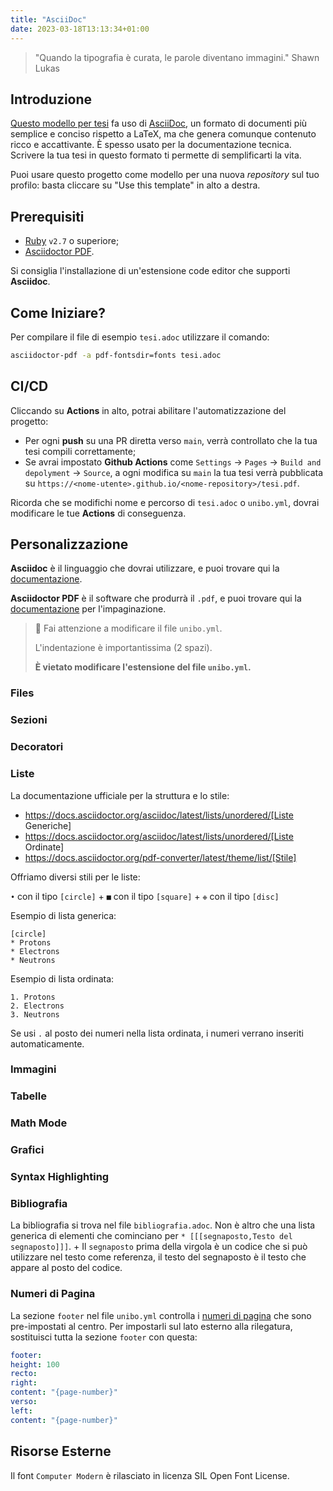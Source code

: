 ```yaml
---
title: "AsciiDoc"
date: 2023-03-18T13:13:34+01:00
---
```


> "Quando la tipografia è curata, le parole diventano immagini."
> Shawn Lukas

## Introduzione

[Questo modello per tesi](https://github.com/cartabinaria/asciidoc-thesis) fa uso di
[AsciiDoc](https://asciidoc.org), un formato di documenti più semplice e conciso
rispetto a LaTeX, ma che genera comunque contenuto ricco e accattivante. È
spesso usato per la documentazione tecnica. Scrivere la tua tesi in questo
formato ti permette di semplificarti la vita.

Puoi usare questo progetto come modello per una nuova _repository_ sul tuo
profilo: basta cliccare su "Use this template" in alto a destra.

## Prerequisiti

- [Ruby](https://www.ruby-lang.org/en/) `v2.7` o superiore;
- [Asciidoctor
  PDF](https://docs.asciidoctor.org/pdf-converter/latest/install/).

Si consiglia l'installazione di un'estensione code editor che supporti
**Asciidoc**.

## Come Iniziare?

Per compilare il file di esempio `tesi.adoc` utilizzare il comando:

```bash
asciidoctor-pdf -a pdf-fontsdir=fonts tesi.adoc
```

## CI/CD

Cliccando su **Actions** in alto, potrai abilitare l'automatizzazione del
progetto:

- Per ogni **push** su una PR diretta verso `main`, verrà controllato
  che la tua tesi compili correttamente;
- Se avrai impostato **Github Actions** come
  `Settings` → `Pages` → `Build and depolyment` → `Source`, a ogni modifica su
  `main` la tua tesi verrà pubblicata su
  `https://<nome-utente>.github.io/<nome-repository>/tesi.pdf`.

Ricorda che se modifichi nome e percorso di `tesi.adoc` o `unibo.yml`, dovrai
modificare le tue **Actions** di conseguenza.

## Personalizzazione

**Asciidoc** è il linguaggio che dovrai utilizzare, e puoi trovare qui la
[documentazione](https://docs.asciidoctor.org/asciidoc/latest/).

**Asciidoctor PDF** è il software che produrrà il `.pdf`, e puoi trovare qui la
[documentazione](https://docs.asciidoctor.org/pdf-converter/latest/) per
l'impaginazione.

> 🚸 Fai attenzione a modificare il file `unibo.yml`.
>
> L'indentazione è importantissima (2 spazi).
>
> **È vietato modificare l'estensione del file `unibo.yml`.**

### Files

### Sezioni

### Decoratori

### Liste

La documentazione ufficiale per la struttura e lo stile:

- https://docs.asciidoctor.org/asciidoc/latest/lists/unordered/[Liste Generiche]
- https://docs.asciidoctor.org/asciidoc/latest/lists/unordered/[Liste Ordinate]
- https://docs.asciidoctor.org/pdf-converter/latest/theme/list/[Stile]

Offriamo diversi stili per le liste:

`•` con il tipo `[circle]` +
`■` con il tipo `[square]` +
`❉` con il tipo `[disc]`

Esempio di lista generica:

```adoc
[circle]
* Protons
* Electrons
* Neutrons
```

Esempio di lista ordinata:

```adoc
1. Protons
2. Electrons
3. Neutrons
```

Se usi `.` al posto dei numeri nella lista ordinata, i numeri
verrano inseriti automaticamente.

### Immagini

### Tabelle

### Math Mode

### Grafici

### Syntax Highlighting

### Bibliografia

La bibliografia si trova nel file `bibliografia.adoc`.
Non è altro che una lista generica di elementi che cominciano
per `* [[[segnaposto,Testo del segnaposto]]]`. +
Il `segnaposto` prima della virgola è un codice che si può
utilizzare nel testo come referenza, il testo del segnaposto è
il testo che appare al posto del codice.

### Numeri di Pagina

La sezione `footer` nel file `unibo.yml` controlla i [numeri di
pagina](https://docs.asciidoctor.org/pdf-converter/latest/theme/page-numbers/)
che sono pre-impostati al centro. Per impostarli sul lato esterno alla
rilegatura, sostituisci tutta la sezione `footer` con questa:

```yaml
footer:
height: 100
recto:
right:
content: "{page-number}"
verso:
left:
content: "{page-number}"
```

## Risorse Esterne

Il font `Computer Modern` è rilasciato in licenza SIL Open Font License.
